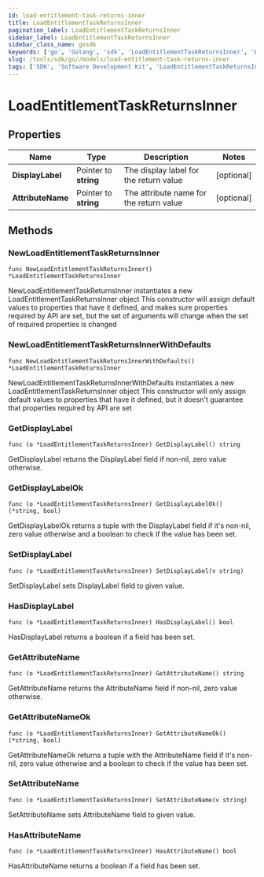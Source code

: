 ```yaml
---
id: load-entitlement-task-returns-inner
title: LoadEntitlementTaskReturnsInner
pagination_label: LoadEntitlementTaskReturnsInner
sidebar_label: LoadEntitlementTaskReturnsInner
sidebar_class_name: gosdk
keywords: ['go', 'Golang', 'sdk', 'LoadEntitlementTaskReturnsInner', 'LoadEntitlementTaskReturnsInner'] 
slug: /tools/sdk/go//models/load-entitlement-task-returns-inner
tags: ['SDK', 'Software Development Kit', 'LoadEntitlementTaskReturnsInner', 'LoadEntitlementTaskReturnsInner']
---
```


# LoadEntitlementTaskReturnsInner

## Properties

Name | Type | Description | Notes
------------ | ------------- | ------------- | -------------
**DisplayLabel** | Pointer to **string** | The display label for the return value | [optional] 
**AttributeName** | Pointer to **string** | The attribute name for the return value | [optional] 

## Methods

### NewLoadEntitlementTaskReturnsInner

`func NewLoadEntitlementTaskReturnsInner() *LoadEntitlementTaskReturnsInner`

NewLoadEntitlementTaskReturnsInner instantiates a new LoadEntitlementTaskReturnsInner object
This constructor will assign default values to properties that have it defined,
and makes sure properties required by API are set, but the set of arguments
will change when the set of required properties is changed

### NewLoadEntitlementTaskReturnsInnerWithDefaults

`func NewLoadEntitlementTaskReturnsInnerWithDefaults() *LoadEntitlementTaskReturnsInner`

NewLoadEntitlementTaskReturnsInnerWithDefaults instantiates a new LoadEntitlementTaskReturnsInner object
This constructor will only assign default values to properties that have it defined,
but it doesn't guarantee that properties required by API are set

### GetDisplayLabel

`func (o *LoadEntitlementTaskReturnsInner) GetDisplayLabel() string`

GetDisplayLabel returns the DisplayLabel field if non-nil, zero value otherwise.

### GetDisplayLabelOk

`func (o *LoadEntitlementTaskReturnsInner) GetDisplayLabelOk() (*string, bool)`

GetDisplayLabelOk returns a tuple with the DisplayLabel field if it's non-nil, zero value otherwise
and a boolean to check if the value has been set.

### SetDisplayLabel

`func (o *LoadEntitlementTaskReturnsInner) SetDisplayLabel(v string)`

SetDisplayLabel sets DisplayLabel field to given value.

### HasDisplayLabel

`func (o *LoadEntitlementTaskReturnsInner) HasDisplayLabel() bool`

HasDisplayLabel returns a boolean if a field has been set.

### GetAttributeName

`func (o *LoadEntitlementTaskReturnsInner) GetAttributeName() string`

GetAttributeName returns the AttributeName field if non-nil, zero value otherwise.

### GetAttributeNameOk

`func (o *LoadEntitlementTaskReturnsInner) GetAttributeNameOk() (*string, bool)`

GetAttributeNameOk returns a tuple with the AttributeName field if it's non-nil, zero value otherwise
and a boolean to check if the value has been set.

### SetAttributeName

`func (o *LoadEntitlementTaskReturnsInner) SetAttributeName(v string)`

SetAttributeName sets AttributeName field to given value.

### HasAttributeName

`func (o *LoadEntitlementTaskReturnsInner) HasAttributeName() bool`

HasAttributeName returns a boolean if a field has been set.


